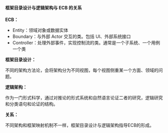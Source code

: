 #### 框架目录设计与逻辑架构与 ECB 的关系

**ECB：**

- Entity：领域对象或数据实体
- Boundary：与外部 Actor 交互的类。包括 UI、外部系统接口
- Controller：处理外部事件，实现控制流的类。通常是一个子系统、一个用例一个类

**框架目录设计：**

不同的架构方法论，会将架构分为不同视图，每个视图侧重某一个方面、领域的问题。

**逻辑架构：**

作为一门形式科学，通过对推论的形式系统和自然语言论证二者的研究，逻辑研究和分类语句和论证的结构。

**关系：**

不同架构和框架映射机制不一样，框架目录设计与逻辑架构指导ECB的形成。